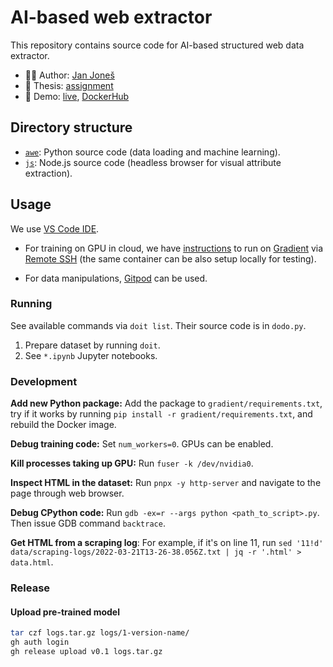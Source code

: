 # AI-based web extractor

This repository contains source code for AI-based structured web data extractor.

- 👨‍💻 Author: [Jan Joneš](https://github.com/jjonescz)
- 📜 Thesis: [assignment](https://is.cuni.cz/studium/dipl_st/index.php?id=&tid=&do=main&doo=detail&did=241832)
- 🚀 Demo: [live](https://bit.ly/awedemo), [DockerHub](https://hub.docker.com/repository/docker/janjones/awe-demo)

## Directory structure

- [`awe`](awe): Python source code (data loading and machine learning).
- [`js`](js): Node.js source code (headless browser for visual attribute
  extraction).

## Usage

We use [VS Code IDE](https://code.visualstudio.com/).

- For training on GPU in cloud, we have [instructions](gradient/README.md) to
run on [Gradient](https://gradient.run) via [Remote
SSH](https://code.visualstudio.com/docs/remote/ssh) (the same container can be
also setup locally for testing).

- For data manipulations, [Gitpod](https://www.gitpod.io/) can be used.

### Running

See available commands via `doit list`. Their source code is in `dodo.py`.

1. Prepare dataset by running `doit`.
2. See `*.ipynb` Jupyter notebooks.

### Development

**Add new Python package:** Add the package to `gradient/requirements.txt`, try
if it works by running `pip install -r gradient/requirements.txt`, and rebuild
the Docker image.

**Debug training code:** Set `num_workers=0`. GPUs can be enabled.

**Kill processes taking up GPU:** Run `fuser -k /dev/nvidia0`.

**Inspect HTML in the dataset:** Run `pnpx -y http-server` and navigate to the
page through web browser.

**Debug CPython code:** Run `gdb -ex=r --args python <path_to_script>.py`. Then
issue GDB command `backtrace`.

**Get HTML from a scraping log**: For example, if it's on line 11, run
`sed '11!d' data/scraping-logs/2022-03-21T13-26-38.056Z.txt | jq -r '.html' > data.html`.

### Release

#### Upload pre-trained model

```bash
tar czf logs.tar.gz logs/1-version-name/
gh auth login
gh release upload v0.1 logs.tar.gz
```
